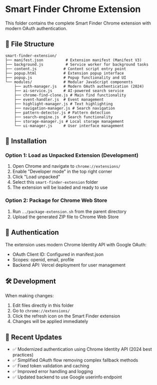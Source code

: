 # Smart Finder Chrome Extension

This folder contains the complete Smart Finder Chrome extension with modern OAuth authentication.

## 📁 File Structure

```
smart-finder-extension/
├── manifest.json          # Extension manifest (Manifest V3)
├── background.js          # Service worker for background tasks
├── content.js            # Content script entry point
├── popup.html            # Extension popup interface
├── popup.js              # Popup functionality and UI
└── modules/              # Modular JavaScript components
    ├── auth-manager.js   # Modern OAuth authentication (2024)
    ├── ai-service.js     # AI-powered search service
    ├── chrome-find-clone.js # Main find functionality
    ├── event-handler.js  # Event management
    ├── highlight-manager.js # Text highlighting
    ├── navigation-manager.js # Search navigation
    ├── pattern-detector.js # Pattern detection
    ├── search-engine.js  # Search functionality
    ├── storage-manager.js # Local storage management
    └── ui-manager.js     # User interface management
```

## 🚀 Installation

### Option 1: Load as Unpacked Extension (Development)
1. Open Chrome and navigate to `chrome://extensions/`
2. Enable "Developer mode" in the top right corner
3. Click "Load unpacked" 
4. Select this `smart-finder-extension` folder
5. The extension will be loaded and ready to use

### Option 2: Package for Chrome Web Store
1. Run `../package-extension.sh` from the parent directory
2. Upload the generated ZIP file to Chrome Web Store

## 🔑 Authentication

The extension uses modern Chrome Identity API with Google OAuth:
- OAuth Client ID: Configured in manifest.json
- Scopes: openid, email, profile
- Backend API: Vercel deployment for user management

## 🛠️ Development

When making changes:
1. Edit files directly in this folder
2. Go to `chrome://extensions/`
3. Click the refresh icon on the Smart Finder extension
4. Changes will be applied immediately

## 📝 Recent Updates

- ✅ Modernized authentication using Chrome Identity API (2024 best practices)
- ✅ Simplified OAuth flow removing complex fallback methods
- ✅ Fixed token validation and caching
- ✅ Improved error handling and logging
- ✅ Updated backend to use Google userinfo endpoint 